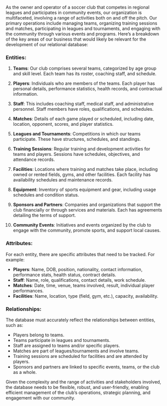 As the owner and operator of a soccer club that competes in regional leagues and participates in community events, our organization is multifaceted, involving a range of activities both on and off the pitch. Our primary operations include managing teams, organizing training sessions and matches, participating in leagues and tournaments, and engaging with the community through various events and programs. Here’s a breakdown of the key areas of our business that would likely be relevant for the development of our relational database:

### Entities:

1. **Teams**: Our club comprises several teams, categorized by age group and skill level. Each team has its roster, coaching staff, and schedule.

2. **Players**: Individuals who are members of the teams. Each player has personal details, performance statistics, health records, and contractual information.

3. **Staff**: This includes coaching staff, medical staff, and administrative personnel. Staff members have roles, qualifications, and schedules.

4. **Matches**: Details of each game played or scheduled, including date, location, opponent, scores, and player statistics.

5. **Leagues and Tournaments**: Competitions in which our teams participate. These have structures, schedules, and standings.

6. **Training Sessions**: Regular training and development activities for teams and players. Sessions have schedules, objectives, and attendance records.

7. **Facilities**: Locations where training and matches take place, including owned or rented fields, gyms, and other facilities. Each facility has availability schedules and maintenance records.

8. **Equipment**: Inventory of sports equipment and gear, including usage schedules and condition status.

9. **Sponsors and Partners**: Companies and organizations that support the club financially or through services and materials. Each has agreements detailing the terms of support.

10. **Community Events**: Initiatives and events organized by the club to engage with the community, promote sports, and support local causes.

### Attributes:

For each entity, there are specific attributes that need to be tracked. For example:

- **Players**: Name, DOB, position, nationality, contact information, performance stats, health status, contract details.
- **Staff**: Name, role, qualifications, contact details, work schedule.
- **Matches**: Date, time, venue, teams involved, result, individual player performances.
- **Facilities**: Name, location, type (field, gym, etc.), capacity, availability.

### Relationships:

The database must accurately reflect the relationships between entities, such as:

- Players belong to teams.
- Teams participate in leagues and tournaments.
- Staff are assigned to teams and/or specific players.
- Matches are part of leagues/tournaments and involve teams.
- Training sessions are scheduled for facilities and are attended by players.
- Sponsors and partners are linked to specific events, teams, or the club as a whole.

Given the complexity and the range of activities and stakeholders involved, the database needs to be flexible, robust, and user-friendly, enabling efficient management of the club’s operations, strategic planning, and engagement with our community.
